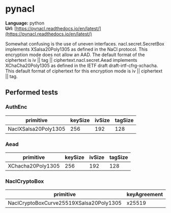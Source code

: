 # pynacl

**Language:**
python\
**Url:**
[https://pynacl.readthedocs.io/en/latest/](https://pynacl.readthedocs.io/en/latest/)

Somewhat confusing is the use of uneven interfaces.
nacl.secret.SecretBox implements XSalsa20Poly1305 as defined in the NaCl protocol.
This encryption mode does not allow an AAD.
The default format of the ciphertext is iv || tag || ciphertext.nacl.secret.Aead implements XChaCha20Poly1305 as defined in the IETF draft draft-irtf-cfrg-xchacha.
This default format of ciphertext for this encryption mode is iv || ciphertext || tag.

## Performed tests

### AuthEnc

| primitive | keySize | ivSize | tagSize |
| --- | --- | --- | --- |
| NaclXSalsa20Poly1305 | 256 | 192 | 128 |

### Aead

| primitive | keySize | ivSize | tagSize |
| --- | --- | --- | --- |
| XChacha20Poly1305 | 256 | 192 | 128 |

### NaclCryptoBox

| primitive | keyAgreement | curve | kdf | cipher | ivSize |
| --- | --- | --- | --- | --- | --- |
| NaclCryptoBoxCurve25519XSalsa20Poly1305 | x25519 | curve25519 | HSalsa20 | NaclXSalsa20Poly1305 | 192 |
